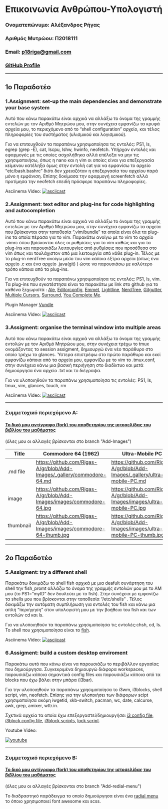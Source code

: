 # Επικοινωνία Ανθρώπου-Υπολογιστή

### Ονοματεπώνυμο: Αλέξανδρος Ρήγας
### Αριθμός Μυτρώου: Π2018111
### Email: p18riga@gmail.com
### [GitHub Profile](https://github.com/Rigas-A)

-----
## 1ο Παραδοτέο

### 1.Αssignment: set-up the main dependencies and demonstrate your base system
Αυτό που κάνω παρακάτω είναι αρχικά να αλλάξω το όνομα της γραμμής εντελών με τον 
Αριθμό Μητρώου μου, στην συνέχεια εμφανίζω τα κρυφά αρχεία μου, το περιεχόμενο 
από το “shell configuration” αρχείο, και τέλος πληροφορίες του συστήματος
(υλισμικού και λογισμικού).

Για να επιτευχθούν τα παραπάνω χρησιμοποίησα  τις εντολές:
PS1, ls, egrep (grep -E), cat, lscpu, lshw, hwinfo, neofetch.
Υπήρχαν εντολές και εφαρμογές με τις οποίες ασχολήθηκα αλλά επέλεξα να μην τις
χρησιμοποιήσω, όπως η nano και η vim οι οποίες είναι για επεξεργασία κείμενου 
κατέληξα όμως στην εντολή cat για να εμφανίσω το αρχείο “etc/bash.bashrc” διότι 
δεν χρειαζόταν η επεξεργασία του αρχείου παρά μόνο η εμφάνιση. Επίσης δοκίμασα 
την εφαρμογή screenfetch αλλά προτίμησα την neofetch επειδή πρόσφερε παραπάνω πληροφορίες. 

Asciinema Video:
[![asciicast](https://asciinema.org/a/3hV7USPYAhPyp2pBePMr9l2G5.png)](https://asciinema.org/a/3hV7USPYAhPyp2pBePMr9l2G5)

### 2.Assignment: text editor and plug-ins for code highlighting and autocompletion
Αυτό που κάνω παρακάτω είναι αρχικά να αλλάξω το όνομα της γραμμής εντελών με τον 
Αριθμό Μητρώου μου, στην συνέχεια εμφανίζω τα αρχεία που βρίσκονται στην τοποθεσία “.vim/bundle” τα οποία είναι όλα τα plug-ins  τα οποία πέρασα για το  vim.  Παρακάτω ανοίγω με το vim το αρχείο .vimrc όπου βρίσκονται όλες οι ρυθμίσεις για το vim καθώς και για τα plug-ins και παρουσιάζω λειτουργίες από ρυθμίσεις που προσέθεσα στο vim όπως και  τουλάχιστον από μια λειτουργία από κάθε plug-in.  Τέλος με το plug-in nerdTree ανοίγω μέσο του vim κάποια έξτρα αρχεία (όπως ένα αρχείο .c και ένα αρχείο .java(git) )  ώστε να παρουσιάσω με καλύτερο τρόπο κάποια από τα plug-ins.

Για να επιτευχθούν τα παραπάνω χρησιμοποίησα τις εντολές: PS1, ls, vim.  Τα plug-ins που εγκατέστησα είναι τα παρακάτω με link στο github για το καθένα ξεχωριστά :
[Ale](https://github.com/dense-analysis/ale),
[Editorconfig](https://github.com/editorconfig/editorconfig-vim),
[Emmet](https://github.com/mattn/emmet-vim),
[Lightline](https://github.com/itchyny/lightline.vim),
[NerdTree](https://github.com/scrooloose/nerdtree),
[Gitgutter](https://github.com/airblade/vim-gitgutter),
[Multiple Cursors](https://github.com/terryma/vim-multiple-cursors),
[Surround](https://github.com/tpope/vim-surround),
[You Complete Me](https://github.com/ycm-core/YouCompleteMe).

Plugin Manager [Vundle](https://github.com/VundleVim/Vundle.vim)

Asciinema Video:
[![asciicast](https://asciinema.org/a/rK7pcY2aUEbvobJJlbctV67jY.png)](https://asciinema.org/a/rK7pcY2aUEbvobJJlbctV67jY)

### 3.Assigment: organise the terminal window into multiple areas
Αυτό που κάνω παρακάτω είναι αρχικά να αλλάξω το όνομα της γραμμής εντoλών με τον Αριθμό Μητρώου μου, στην συνέχεια τρέχω το tmux ονομάζοντας το session assigment, δημιουργώ ένα νέο παράθυρο στο οποίο τρέχω το glances.  Ύστερα επιστρέφω στο πρώτο παράθυρο και εκεί εμφανίζω κάποια από τα αρχεία μου, εμφανίζω με το vim το .tmux.conf,  στην συνέχεια κάνω μια βασική περιήγηση στο διαδίκτυο και μετά δημιούργησα ένα αρχείο .txt και το διέγραψα.

Για να υλοποιηθούν τα παραπάνω χρησιμοποίησα  τις εντολές: PS1, ls, tmux, vim, glances, touch, rm

Asciinema Video:
[![asciicast](https://asciinema.org/a/dRWfzXoa3zktX6MDlcn0SJcOz.png)](https://asciinema.org/a/dRWfzXoa3zktX6MDlcn0SJcOz)

---
### Συμμετοχικό περιεχόμενο A:
#### [Το δικό μου αντίγραφο (fork) του αποθετηρίου της ιστοσελίδας του βιβλίου του μαθήματος](https://github.com/Rigas-A/gr)
(όλες μου οι αλλαγές βρίσκονται στο branch "Add-Images")

Title | Commodore 64 (1962) | Ultra-Mobile PC | Python | Microsoft Games | Unreal Engine 
--- | --- | --- | --- | --- | --- 
.md file | https://github.com/Rigas-A/gr/blob/Add-Images/_gallery/commodore-64.md | https://github.com/Rigas-A/gr/blob/Add-Images/_gallery/ultra-mobile-PC.md | https://github.com/Rigas-A/gr/blob/Add-Images/_gallery/python.md | https://github.com/Rigas-A/gr/blob/Add-Images/_gallery/microsoft-games.md | https://github.com/Rigas-A/gr/blob/Add-Images/_gallery/unreal-engine.md 
image | https://github.com/Rigas-A/gr/blob/Add-Images/images/commodore-64.jpg | https://github.com/Rigas-A/gr/blob/Add-Images/images/ultra-mobile-PC.jpg | https://github.com/Rigas-A/gr/blob/Add-Images/images/python.png | https://github.com/Rigas-A/gr/blob/Add-Images/images/microsoft-games.png | https://github.com/Rigas-A/gr/blob/Add-Images/images/unreal-engine.jpg   
thumbnail | https://github.com/Rigas-A/gr/blob/Add-Images/images/commodore-64-thumb.jpg | https://github.com/Rigas-A/gr/blob/Add-Images/images/ultra-mobile-PC-thumb.jpg | https://github.com/Rigas-A/gr/blob/Add-Images/images/python-thumb.png | https://github.com/Rigas-A/gr/blob/Add-Images/images/microsoft-games-thumb.png | https://github.com/Rigas-A/gr/blob/Add-Images/images/unreal-engine-thumb.jpg  

-----
## 2ο Παραδοτέο
### 5.Assigment: try a different shell
Παρακάτω δοκιμάζω το shell fish αρχικά με μια deafult συνάρτηση του shell την fish_promt αλλάζω το όνομα της γραμμής εντολών μου με το ΑΜ μου (το PS1=”myID” δεν δουλεύει με το fish).  Στην συνέχεια με εμφανίζω τα shells μου που βρίσκονται στην τοποθεσία “/etc/shells” .  Τέλος δοκιμάζω την αυτόματη συμπλήρωση για εντολές του fish και κάνω μια απλή “περιήγηση”  στον υπολογιστή μου με την βοήθεια του fish και των εντολών cd και ls.

Για να υλοποιηθούν τα παραπάνω χρησιμοποίησα  τις εντολές:chsh, cd, ls. Το shell που χρησιμοποίησα είναι το [fish](https://fishshell.com/).

Asciinema Video:
[![asciicast](https://asciinema.org/a/qB9YhQko3BihsxAweqZe7rdde.png)](https://asciinema.org/a/qB9YhQko3BihsxAweqZe7rdde)

### 6.Assigment: build a custom desktop enviroment
Παρακάτω αυτό που κάνω είναι να παρουσιάζω το περιβάλλον εργασίας που δημιούργησα.  Συγκεκριμένα δημιουργώ διάφορα workspaces, παρουσιάζω κάποια σημαντικά config files και παρουσιάζω κάποια από τα blocks που έχω βάλει στην μπάρα (i3bar).

Για την υλοποιηθούν τα παραπάνω χρησιμοποίησα το i3wm, i3blocks, shell script, vim, neofetch.  Επίσης για την υλοποιήσει των διάφορων scipt χρησιμοποίησα ακόμη iwgetid, xkb-switch, pacman, wc, date, calcurse, awk, grep, amixer, wttr.in.

Σχετικά αρχεία τα οποία έχω επεξεργαστεί/δημιουργήσει 
[i3 config file](https://github.com/Rigas-A/dotfiles/blob/master/config/i3),
[i3block config file](https://github.com/Rigas-A/dotfiles/blob/master/config/i3blocks),
[i3block scripts](https://github.com/Rigas-A/dotfiles/tree/master/i3block/scripts),
[lock script](https://github.com/Rigas-A/dotfiles/blob/master/lock).

Youtube Video:

[![youtube](https://img.youtube.com/vi/BKqhwDjjWE4/0.jpg)](https://youtu.be/BKqhwDjjWE4)

---
### Συμμετοχικό περιεχόμενο B:
#### [Το δικό μου αντίγραφο (fork) του αποθετηρίου της ιστοσελίδας του βιβλίου του μαθήματος](https://github.com/Rigas-A/gr)
(όλες μου οι αλλαγές βρίσκονται στο branch "Add-redial-menu")

Το διαδραστηκό παράδειγμα το οποίο δημιούργησα είναι ένα [radial menu](https://github.com/Rigas-A/gr/blob/Add-redial-menu/_remix/redial_menu.md) το όποιο χρησιμοποιεί font awesome
 και scss.
